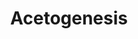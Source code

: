 ---
annotations:
- id: PW:0000002
  parent: classic metabolic pathway
  type: Pathway Ontology
  value: classic metabolic pathway
- id: PW:0000057
  parent: classic metabolic pathway
  type: Pathway Ontology
  value: carbon fixation pathway
authors:
- Larsgw
- Khanspers
- DeSl
- Egonw
citedin:
- link: PMC10472509
  title: 'Acetogenesis: An annotated selection of World Wide Web sites relevant to
    the topics in environmental microbiology (2023)'
communities: []
description: 'Acetogenesis from H₂ and CO₂ in Acetobacterium woodii, based on Figure
  3 from Diender et al (2015) [PMID:[26635746](http://www.ncbi.nlm.nih.gov/pubmed/26635746)].
  This pathway model shows both proposed theoretical pathways of CO conversion to
  acetate, as well as the acetogenic metabolism driven by CO co-fermented with formate.
  Two large complexes are involved in this process (top right corner): 1. the RnF
  complex (sodium ion transport outside of the cell membrane) 2. the ATPase complex
  (sodium ion translocation to inner cell membrane). '
last-edited: 2025-07-16
ndex: null
organisms:
- Acetobacterium woodii
redirect_from:
- /index.php/Pathway:WP5019
- /instance/WP5019
- /instance/WP5019_r139978
revision: r139978
schema-jsonld:
- '@context': https://schema.org/
  '@id': https://wikipathways.github.io/pathways/WP5019.html
  '@type': Dataset
  creator:
    '@type': Organization
    name: WikiPathways
  description: 'Acetogenesis from H₂ and CO₂ in Acetobacterium woodii, based on Figure
    3 from Diender et al (2015) [PMID:[26635746](http://www.ncbi.nlm.nih.gov/pubmed/26635746)].
    This pathway model shows both proposed theoretical pathways of CO conversion to
    acetate, as well as the acetogenic metabolism driven by CO co-fermented with formate.
    Two large complexes are involved in this process (top right corner): 1. the RnF
    complex (sodium ion transport outside of the cell membrane) 2. the ATPase complex
    (sodium ion translocation to inner cell membrane). '
  keywords:
  - 10-Formyltetrahydrofolate
  - 5,10-Methenyltetrahydrofolate
  - 5,10-Methylenetetrahydrofolate
  - 5-Methyltetrahydrofolate
  - ADP
  - ATP
  - AckA
  - AcsA
  - AcsB1
  - AcsC
  - AcsD
  - AcsE
  - AtpA
  - AtpB
  - AtpC
  - AtpD
  - AtpE
  - AtpF
  - AtpG
  - AtpH
  - FchA
  - FdhF1
  - FdhF2
  - Fhs1
  - FolD
  - HSCoA
  - HycB1
  - HycB2
  - HycB3
  - HydA1
  - HydA2
  - HydB
  - HydC
  - HydD
  - MetF
  - MetV
  - NAD(1-)
  - NADH
  - Oxidised ferredoxin
  - Pta
  - Reduced ferredoxin
  - RnfA
  - RnfB
  - RnfC
  - RnfC2
  - RnfD
  - RnfE
  - RnfG
  - Tetrahydrofolate
  - acetate
  - acetyl-CoA
  - acetyl-phosphate
  - carbon dioxide
  - carbon monooxide
  - dihydrogen
  - formate
  - hydrogenphosphate
  - hydron
  - methyl
  license: CC0
  name: Acetogenesis
seo: CreativeWork
title: Acetogenesis
wpid: WP5019
---